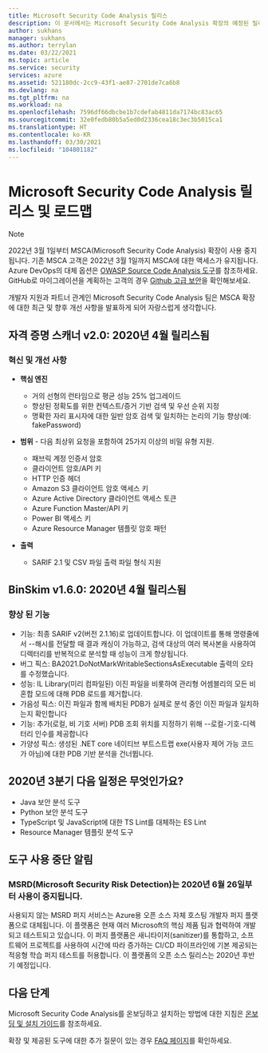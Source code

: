 ```yaml
---
title: Microsoft Security Code Analysis 릴리스
description: 이 문서에서는 Microsoft Security Code Analysis 확장의 예정된 릴리스에 대해 설명합니다
author: sukhans
manager: sukhans
ms.author: terrylan
ms.date: 03/22/2021
ms.topic: article
ms.service: security
services: azure
ms.assetid: 521180dc-2cc9-43f1-ae87-2701de7ca6b8
ms.devlang: na
ms.tgt_pltfrm: na
ms.workload: na
ms.openlocfilehash: 7596df66dbcbe1b7cdefab4811da7174bc83ac65
ms.sourcegitcommit: 32e0fedb80b5a5ed0d2336cea18c3ec3b5015ca1
ms.translationtype: HT
ms.contentlocale: ko-KR
ms.lasthandoff: 03/30/2021
ms.locfileid: "104801182"
---
```

# <a name="microsoft-security-code-analysis-releases-and-roadmap"></a>Microsoft Security Code Analysis 릴리스 및 로드맵

> [!Note]
> 2022년 3월 1일부터 MSCA(Microsoft Security Code Analysis) 확장이 사용 중지됩니다. 기존 MSCA 고객은 2022년 3월 1일까지 MSCA에 대한 액세스가 유지됩니다. Azure DevOps의 대체 옵션은 [OWASP Source Code Analysis 도구](https://owasp.org/www-community/Source_Code_Analysis_Tools)를 참조하세요. GitHub로 마이그레이션을 계획하는 고객의 경우 [Github 고급 보안](https://docs.github.com/github/getting-started-with-github/about-github-advanced-security)을 확인해보세요.

개발자 지원과 파트너 관계인 Microsoft Security Code Analysis 팀은 MSCA 확장에 대한 최근 및 향후 개선 사항을 발표하게 되어 자랑스럽게 생각합니다.


## <a name="credential-scanner-v20-released-in-april-2020"></a>자격 증명 스캐너 v2.0: 2020년 4월 릴리스됨

### <a name="innovations--improvements"></a>혁신 및 개선 사항

- **핵심 엔진**

   - 거의 선형의 런타임으로 평균 성능 25% 업그레이드
   - 향상된 정확도를 위한 컨텍스트/증거 기반 검색 및 우선 순위 지정
   - 명확한 자리 표시자에 대한 일반 암호 검색 및 일치하는 논리의 기능 향상(예: fakePassword)

- **범위** - 다음 최상위 요청을 포함하여 25가지 이상의 비밀 유형 지원.

   - 패브릭 계정 인증서 암호
   - 클라이언트 암호/API 키
   - HTTP 인증 헤더
   - Amazon S3 클라이언트 암호 액세스 키
   - Azure Active Directory 클라이언트 액세스 토큰
   - Azure Function Master/API 키
   - Power BI 액세스 키
   - Azure Resource Manager 템플릿 암호 패턴

- **출력**

   - SARIF 2.1 및 CSV 파일 출력 파일 형식 지원

## <a name="binskim-v160-released-in-april-2020"></a>BinSkim v1.6.0: 2020년 4월 릴리스됨

### <a name="improvements"></a>향상 된 기능

- 기능: 최종 SARIF v2(버전 2.1.16)로 업데이트합니다. 이 업데이트를 통해 명령줄에서 --해시를 전달할 때 결과 캐싱이 가능하고, 검색 대상의 여러 복사본을 사용하여 디렉터리를 반복적으로 분석할 때 성능이 크게 향상됩니다.
- 버그 픽스: BA2021.DoNotMarkWritableSectionsAsExecutable 출력의 오타를 수정했습니다.
- 성능: IL Library(미리 컴파일된) 이진 파일을 비롯하여 관리형 어셈블리의 모든 비 혼합 모드에 대해 PDB 로드를 제거합니다.
- 가음성 픽스: 이진 파일과 함께 배치된 PDB가 실제로 분석 중인 이진 파일과 일치하는지 확인합니다
- 기능: 추가(로컬, 비 기호 서버) PDB 조회 위치를 지정하기 위해 --로컬-기호-디렉터리 인수를 제공합니다
- 가양성 픽스: 생성된 .NET core 네이티브 부트스트랩 exe(사용자 제어 가능 코드가 아님)에 대한 PDB 기반 분석을 건너뜁니다.

## <a name="whats-next-in-q3-cy20"></a>2020년 3분기 다음 일정은 무엇인가요?

- Java 보안 분석 도구
- Python 보안 분석 도구
- TypeScript 및 JavaScript에 대한 TS Lint를 대체하는 ES Lint
- Resource Manager 템플릿 분석 도구

## <a name="tool-deprecation-notification"></a>도구 사용 중단 알림

### <a name="microsoft-security-risk-detection-msrd-is-deprecated-on-june-26-2020"></a>MSRD(Microsoft Security Risk Detection)는 2020년 6월 26일부터 사용이 중지됩니다.

사용되지 않는 MSRD 퍼지 서비스는 Azure용 오픈 소스 자체 호스팅 개발자 퍼지 플랫폼으로 대체됩니다. 이 플랫폼은 현재 여러 Microsoft의 핵심 제품 팀과 협력하여 개발되고 테스트되고 있습니다. 이 퍼지 플랫폼은 새니타이저(sanitizer)를 통합하고, 소프트웨어 프로젝트를 사용하여 시간에 따라 증가하는 CI/CD 파이프라인에 기본 제공되는 적응형 학습 퍼지 테스트를 허용합니다. 이 플랫폼의 오픈 소스 릴리스는 2020년 후반기 예정입니다.

## <a name="next-steps"></a>다음 단계

Microsoft Security Code Analysis를 온보딩하고 설치하는 방법에 대한 지침은 [온보딩 및 설치 가이드](security-code-analysis-onboard.md)를 참조하세요.

확장 및 제공된 도구에 대한 추가 질문이 있는 경우 [FAQ 페이지](security-code-analysis-faq.md)를 확인하세요.
